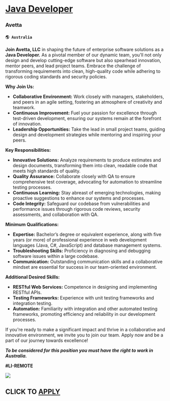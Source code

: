 # [Java Developer](https://www.remotewlb.com/apply/java-developer-74088)  
### Avetta  
#### `🌎 Australia`  

**Join Avetta, LLC** in shaping the future of enterprise software solutions as a **Java Developer.** As a pivotal member of our dynamic team, you'll not only design and develop cutting-edge software but also spearhead innovation, mentor peers, and lead project teams. Embrace the challenge of transforming requirements into clean, high-quality code while adhering to rigorous coding standards and security policies.

**Why Join Us:**

  * **Collaborative Environment:** Work closely with managers, stakeholders, and peers in an agile setting, fostering an atmosphere of creativity and teamwork.
  * **Continuous Improvement:** Fuel your passion for excellence through test-driven development, ensuring our systems remain at the forefront of innovation.
  * **Leadership Opportunities:** Take the lead in small project teams, guiding design and development strategies while mentoring and inspiring your peers.

**Key Responsibilities:**

  * **Innovative Solutions:** Analyze requirements to produce estimates and design documents, transforming them into clean, readable code that meets high standards of quality.
  * **Quality Assurance:** Collaborate closely with QA to ensure comprehensive test coverage, advocating for automation to streamline testing processes.
  * **Continuous Learning:** Stay abreast of emerging technologies, making proactive suggestions to enhance our systems and processes.
  * **Code Integrity:** Safeguard our codebase from vulnerabilities and performance issues through rigorous code reviews, security assessments, and collaboration with QA.

**Minimum Qualifications:**

  * **Expertise:** Bachelor’s degree or equivalent experience, along with five years (or more) of professional experience in web development languages (Java, C#, JavaScript) and database management systems.
  * **Troubleshooting Skills:** Proficiency in diagnosing and debugging software issues within a large codebase.
  * **Communication:** Outstanding communication skills and a collaborative mindset are essential for success in our team-oriented environment.

**Additional Desired Skills:**

  * **RESTful Web Services:** Competence in designing and implementing RESTful APIs.
  * **Testing Frameworks:** Experience with unit testing frameworks and integration testing.
  * **Automation:** Familiarity with integration and other automated testing frameworks, promoting efficiency and reliability in our development processes.

If you're ready to make a significant impact and thrive in a collaborative and innovative environment, we invite you to join our team. Apply now and be a part of our journey towards excellence!

_**To be considered for this position you must have the right to work in Australia.**_

**#LI-REMOTE**

![](https://remotive.com/job/track/1900603/blank.gif?source=public_api)  
## CLICK TO [APPLY](https://www.remotewlb.com/apply/java-developer-74088)

